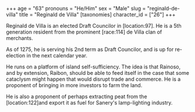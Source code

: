 +++
age = "63"
pronouns = "He/Him"
sex = "Male"
slug = "reginald-de-villa"
title = "Reginald de Villa"
[taxonomies]
character_id = ["26"]
+++

Reginald de Villa is an elected Draft Councilor in \[location:97\]. He is a 5th generation resident from the prominent \[race:114\] de Villa clan of merchants.

As of 1275, he is serving his 2nd term as Draft Councilor, and is up for re-election in the next calendar year.  

He runs on a platform of island self-sufficiency. The idea is that Rainoso, and by extension, Raibon, should be able to feed itself in the case that some cataclysm might happen that would disrupt trade and commerce. He is a proponent of bringing in more investors to farm the land.

He is also a proponent of perhaps extracting peat from the \[location:122\]and export it as fuel for Sanery's lamp-lighting industry.

